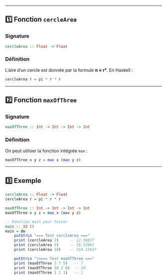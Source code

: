 
---

## 1️⃣ Fonction `cercleArea`

### Signature

```haskell
cercleArea :: Float -> Float
```

### Définition

L’aire d’un cercle est donnée par la formule **π × r²**.
En Haskell :

```haskell
cercleArea r = pi * r * r
```

---

## 2️⃣ Fonction `maxOfThree`

### Signature

```haskell
maxOfThree :: Int -> Int -> Int -> Int
```

### Définition

On peut utiliser la fonction intégrée `max` :

```haskell
maxOfThree x y z = max x (max y z)
```

---

## 3️⃣ Exemple 
```haskell
cercleArea :: Float -> Float
cercleArea r = pi * r * r

maxOfThree :: Int -> Int -> Int -> Int
maxOfThree x y z = max x (max y z)

-- Fonction main pour tester
main :: IO ()
main = do
    putStrLn "=== Test cercleArea ==="
    print (cercleArea 2)     -- 12.56637
    print (cercleArea 5)     -- 78.53982
    print (cercleArea 10)    -- 314.15927

    putStrLn "\n=== Test maxOfThree ==="
    print (maxOfThree 3 7 5)   -- 7
    print (maxOfThree 10 2 8)  -- 10
    print (maxOfThree 1 1 1)   -- 1
```
